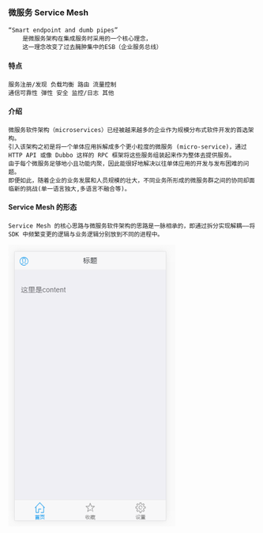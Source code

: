 ### 微服务 Service Mesh 
    “Smart endpoint and dumb pipes”
        是微服务架构在集成服务时采用的一个核心理念，
        这一理念改变了过去臃肿集中的ESB（企业服务总线）
        
#### 特点
    服务注册/发现 负载均衡 路由 流量控制 
    通信可靠性 弹性 安全 监控/日志 其他            
    
#### 介绍
    微服务软件架构（microservices）已经被越来越多的企业作为规模分布式软件开发的首选架构。
    引入该架构之初是将一个单体应用拆解成多个更小粒度的微服务 (micro-service)，通过 HTTP API 或像 Dubbo 这样的 RPC 框架将这些服务组装起来作为整体去提供服务。
    由于每个微服务足够地小且功能内聚，因此能很好地解决以往单体应用的开发与发布困难的问题。
    即便如此，随着企业的业务发展和人员规模的壮大，不同业务所形成的微服务群之间的协同却面临新的挑战(单一语言独大,多语言不融合等)。
    
#### Service Mesh 的形态
    Service Mesh 的核心思路与微服务软件架构的思路是一脉相承的，即通过拆分实现解耦——将 SDK 中频繁变更的逻辑与业务逻辑分别放到不同的进程中。    

![Image text](https://raw.githubusercontent.com/hongmaju/light7Local/master/img/productShow/20170518152848.png)